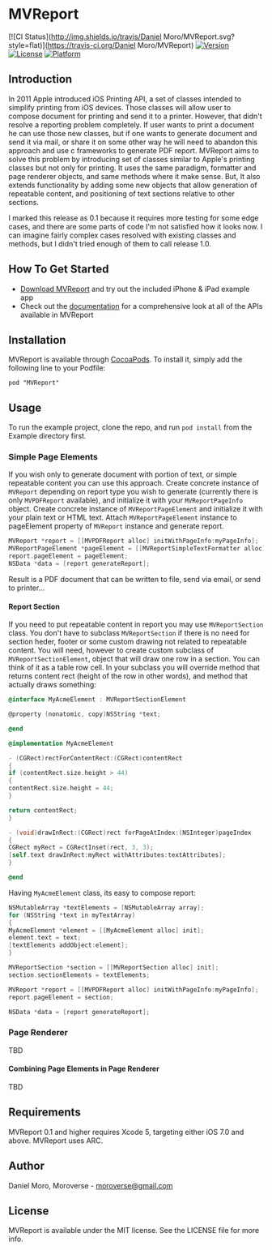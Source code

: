 # MVReport

[![CI Status](http://img.shields.io/travis/Daniel Moro/MVReport.svg?style=flat)](https://travis-ci.org/Daniel Moro/MVReport)
[![Version](https://img.shields.io/cocoapods/v/MVReport.svg?style=flat)](http://cocoadocs.org/docsets/MVReport)
[![License](https://img.shields.io/cocoapods/l/MVReport.svg?style=flat)](http://cocoadocs.org/docsets/MVReport)
[![Platform](https://img.shields.io/cocoapods/p/MVReport.svg?style=flat)](http://cocoadocs.org/docsets/MVReport)

## Introduction

In 2011 Apple introduced iOS Printing API, a set of classes intended to simplify printing from iOS devices. Those classes will allow user to compose document for printing and send it to a printer.
However, that didn't resolve a reporting problem completely. If user wants to print a document he can use those new classes, but if one wants to generate document and send it via mail, or share it on some other way
he will need to abandon this approach and use c frameworks to generate PDF report. MVReport aims to solve this problem by introducing set of classes similar to Apple's printing classes but not only for printing.
It uses the same paradigm, formatter and page renderer objects, and same methods where it make sense. But, It also extends functionality by adding some new objects that allow generation of repeatable content, and positioning of text sections relative to other sections.

I marked this release as 0.1 because it requires more testing for some edge cases, and there are some parts of code I'm not satisfied how it looks now. I can imagine fairly complex cases resolved with existing classes and methods, but I didn't tried enough of them to call release 1.0.

## How To Get Started

- [Download MVReport](https://github.com/Moroverse/MVReport/archive/master.zip) and try out the included iPhone & iPad example app
- Check out the [documentation](http://cocoadocs.org/docsets/MVReport/0.1.3/) for a comprehensive look at all of the APIs available in MVReport

## Installation

MVReport is available through [CocoaPods](http://cocoapods.org). To install
it, simply add the following line to your Podfile:

    pod "MVReport"

## Usage

To run the example project, clone the repo, and run `pod install` from the Example directory first.

### Simple Page Elements
If you wish only to generate document with portion of text, or simple repeatable content you can use this approach. 
Create concrete instance of `MVReport` depending on report type you wish to generate (currently there is only `MVPDFReport` available), and initialize it with your `MVReportPageInfo` object. Create concrete instance of `MVReportPageElement` and initialize it with your plain text or HTML text. Attach `MVReportPageElement` instance to pageElement property of `MVReport` instance and generate report.
```objective-c
MVReport *report = [[MVPDFReport alloc] initWithPageInfo:myPageInfo];
MVReportPageElement *pageElement = [[MVReportSimpleTextFormatter alloc] initWithText:mySimpleText];
report.pageElement = pageElement;
NSData *data = [report generateReport];
```
Result is a PDF document that can be written to file, send via email, or send to printer...

#### Report Section
If you need to put repeatable content in report you may use `MVReportSection` class. You don't have to subclass `MVReportSection` if there is no need for section heder, footer or some custom drawing not related to repeatable content.
You will need, however to create custom subclass of `MVReportSectionElement`, object that will draw one row in a section. You can think of it as a table row cell. In your subclass you will override method that returns content rect (height of the row in other words), and method that actually draws something:
```objective-c
@interface MyAcmeElement : MVReportSectionElement

@property (nonatomic, copy)NSString *text;

@end

@implementation MyAcmeElement

- (CGRect)rectForContentRect:(CGRect)contentRect
{
if (contentRect.size.height > 44)
{
contentRect.size.height = 44;
}

return contentRect;
}

- (void)drawInRect:(CGRect)rect forPageAtIndex:(NSInteger)pageIndex
{
CGRect myRect = CGRectInset(rect, 3, 3);
[self.text drawInRect:myRect withAttributes:textAttributes];
}

@end
```
Having `MyAcmeElement` class, its easy to compose report:
```objective-c
NSMutableArray *textElements = [NSMutableArray array];
for (NSString *text in myTextArray)
{
MyAcmeElement *element = [[MyAcmeElement alloc] init];
element.text = text;
[textElements addObject:element];
}

MVReportSection *section = [[MVReportSection alloc] init];
section.sectionElements = textElements;

MVReport *report = [[MVPDFReport alloc] initWithPageInfo:myPageInfo];
report.pageElement = section;

NSData *data = [report generateReport];
```
### Page Renderer

TBD

#### Combining Page Elements in Page Renderer

TBD

## Requirements

MVReport 0.1 and higher requires Xcode 5, targeting either iOS 7.0 and above. MVReport uses ARC.

## Author

Daniel Moro, Moroverse - moroverse@gmail.com

## License

MVReport is available under the MIT license. See the LICENSE file for more info.

